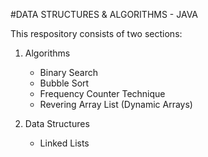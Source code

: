 #DATA STRUCTURES & ALGORITHMS - JAVA 

This respository consists of two sections:

1. Algorithms
    - Binary Search
    - Bubble Sort
    - Frequency Counter Technique
    - Revering Array List (Dynamic Arrays)

2. Data Structures
    - Linked Lists